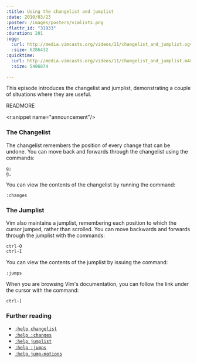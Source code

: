 ```yaml
--- 
:title: Using the changelist and jumplist
:date: 2010/03/23
:poster: /images/posters/vimlists.png
:flattr_id: "31933"
:duration: 201
:ogg: 
  :url: http://media.vimcasts.org/videos/11/changelist_and_jumplist.ogv
  :size: 6286432
:quicktime: 
  :url: http://media.vimcasts.org/videos/11/changelist_and_jumplist.m4v
  :size: 5406874

---
```


This episode introduces the changelist and jumplist, demonstrating a couple of situations where they are useful. 


READMORE

<r:snippet name="announcement"/>

### The Changelist

The changelist remembers the position of every change that can be undone. You can move back and forwards through the changelist using the commands:

    g;
    g,

You can view the contents of the changelist by running the command:

    :changes

### The Jumplist

Vim also maintains a jumplist, remembering each position to which the cursor jumped, rather than scrolled. You can move backwards and forwards through the jumplist with the commands:

    ctrl-O
    ctrl-I

You can view the contents of the jumplist by issuing the command:

    :jumps

When you are browsing Vim's documentation, you can follow the link under the cursor with the command:

    ctrl-]


### Further reading ###

* [`:help changelist`][changelist]
* [`:help :changes`][changes]
* [`:help jumplist`][jumplist]
* [`:help :jumps`][jumps]
* [`:help jump-motions`][jumpmotions]


[changelist]: http://vimdoc.sourceforge.net/htmldoc/motion.html#changelist
[changes]: http://vimdoc.sourceforge.net/htmldoc/motion.html#:changes
[jumplist]: http://vimdoc.sourceforge.net/htmldoc/motion.html#jumplist
[jumps]: http://vimdoc.sourceforge.net/htmldoc/motion.html#:jumps
[jumpmotions]: http://vimdoc.sourceforge.net/htmldoc/motion.html#jump-motions
